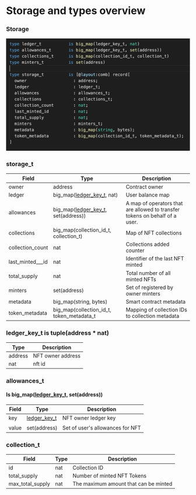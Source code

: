 # Storage and types overview

### Storage

![](<../../../.gitbook/assets/image (2).png>)

### storage\_t

| Field              | Type                                                                                                        | Description                                                                 |
| ------------------ | ----------------------------------------------------------------------------------------------------------- | --------------------------------------------------------------------------- |
| owner              | address                                                                                                     | Contract owner                                                              |
| ledger             | big\_map([ledger\_key\_t](storage-and-types-overview.md#ledger\_key\_t-is-tuple-address-nat), nat)          | User balance map                                                            |
| allowances         | big\_map([ledger\_key\_t](storage-and-types-overview.md#ledger\_key\_t-is-tuple-address-nat), set(address)) | A map of operators that are allowed to transfer tokens on behalf of a user. |
| collections        | big\_map(collection\_id\_t, collection\_t)                                                                  | Map of NFT collections                                                      |
| collection\_count  | nat                                                                                                         | Collections added counter                                                   |
| last\_minted_\__id | nat                                                                                                         | Identifier of the last NFT minted                                           |
| total\_supply      | nat                                                                                                         | Total number of all minted NFTs                                             |
| minters            | set(address)                                                                                                | Set of registered by owner minters                                          |
| metadata           | big\_map(string, bytes)                                                                                     | Smart contract metadata                                                     |
| token\_metadata    | big\_map(collection\_id\_t, token\_metadata\_t                                                              | Mapping of collection IDs to collection metadata                            |

### ledger\_key\_t is tuple(address \* nat)

| Type    | Description       |
| ------- | ----------------- |
| address | NFT owner address |
| nat     | nft id            |



### allowances\_t

#### Is big\_map([ledger\_key\_t,](storage-and-types-overview.md#ledger\_key\_t-is-tuple-address-nat) set(address))

| Field | Type                                                                       | Description                      |
| ----- | -------------------------------------------------------------------------- | -------------------------------- |
| key   | [ledger\_key\_t](storage-and-types-overview.md#ledger\_key\_t-address-nat) | NFT owner ledger key             |
|       |                                                                            |                                  |
| value | set(address)                                                               | Set of user's allowances for NFT |

### collection\_t

| Field              | Type | Description                           |
| ------------------ | ---- | ------------------------------------- |
| id                 | nat  | Collection ID                         |
| total\_supply      | nat  | Number of minted NFT Tokens           |
| max\_total\_supply | nat  | The maximum amount that can be minted |

###
